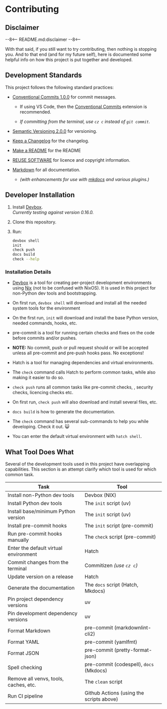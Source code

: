 # Contributing

<!--
    SPDX-FileCopyrightText: 2025-present Krys Lawrence <aquarion.5.krystopher@spamgourmet.org>
    SPDX-License-Identifier: CC-BY-SA-4.0
-->

<!--
    aquarion-docs documentation © 2025-present by Krys Lawrence is licensed under
    Creative Commons Attribution-ShareAlike 4.0 International. To view a copy of this
    license, visit <https://creativecommons.org/licenses/by-sa/4.0/>
-->

## Disclaimer

--8<--
README.md:disclaimer
--8<--

With that said, if you still want to try contributing, then nothing is stopping you.
And to that end (and for my future self), here is documented some helpful info on how
this project is put together and developed.

## Development Standards

This project follows the following standard practices:

- [Conventional Commits 1.0.0](https://www.conventionalcommits.org/en/v1.0.0/) for
  commit messages.

    - If using VS Code, then the
      [Conventional Commits](https://marketplace.visualstudio.com/items?itemName=vivaxy.vscode-conventional-commits)
      extension is recommended.

    - _If committing from the terminal, use `cz c` instead of `git commit`._

- [Semantic Versioning 2.0.0](https://semver.org/spec/v2.0.0.html) for versioning.

- [Keep a Changelog](https://keepachangelog.com/en/1.1.0/) for the changelog.

- [Make a README](https://www.makeareadme.com/) for the README

- [REUSE SOFTWARE](https://reuse.software/) for licence and copyright information.

- [Markdown](https://commonmark.org/) for all documentation.
    - _(with enhancements for use with [mkdocs](https://www.mkdocs.org/) and various
      plugins.)_

## Developer Installation

1. Install [Devbox](https://www.jetify.com/docs/devbox/installing_devbox/). \
   _Currently testing against version 0.16.0._

1. Clone this repository.

1. Run:

   ```sh linenums="1"
   devbox shell
   init
   check push
   docs build
   check --help
   ```

### Installation Details

- [Devbox](https://www.jetify.com/devbox) is a tool for creating per-project development
  environments using [Nix](https://github.com/NixOS/nix) (not to be confused with
  NixOS).  It is used in this project for non-Python dev tools and bootstrapping.

- On first run, `devbox shell` will download and install all the needed system tools
  for the environment

- On the first run, `init` will download and install the base Python version, needed
  commands, hooks, etc.

- pre-commit is a tool for running certain checks and fixes on the code before commits
  and/or pushes.

- **NOTE:** No commit, push or pull request should or will be accepted unless all
  pre-commit and pre-push hooks pass.  No exceptions!

- Hatch is a tool for managing dependencies and virtual environments.

- The `check` command calls Hatch to perform common tasks, while also making it easier
  to do so.

- `check push` runs all common tasks like pre-commit checks, , security checks,
  licencing checks etc.

- On first run, `check push` will also download and install several files, etc.

- `docs build` is how to generate the documentation.

- The `check` command has several sub-commands to help you while developing.  Check it
  out. 😺

- You can enter the default virtual environment with `hatch shell`.

## What Tool Does What

Several of the development tools used in this project have overlapping capabilities.
This section is an attempt clarify which tool is used for which common task.

| Task                                      | Tool                                     |
| ----------------------------------------- | ---------------------------------------- |
| Install non-Python dev tools              | Devbox (NIX)                             |
| Install Python dev tools                  | The `init` script (uv)                   |
| Install base/minimum Python version       | The `init` script (uv)                   |
| Install pre-commit hooks                  | The `init` script (pre-commit)           |
| Run pre-commit hooks manually             | The `check` script (pre-commit)          |
| Enter the default virtual environment     | Hatch                                    |
| Commit changes from the terminal          | Commitizen _(use `cz c`)_                |
| Update version on a release               | Hatch                                    |
| Generate the documentation                | The `docs` script (Hatch, Mkdocs)        |
| Pin project dependency versions           | uv                                       |
| Pin development dependency versions       | uv                                       |
| Format Markdown                           | pre-commit (markdownlint-cli2)           |
| Format YAML                               | pre-commit (yamlfmt)                     |
| Format JSON                               | pre-commit (pretty-format-json)          |
| Spell checking                            | pre-commit (codespell), `docs` (Mkdocs)  |
| Remove all venvs, tools, caches, etc.     | The `clean` script                       |
| Run CI pipeline                           | Github Actions (using the scripts above) |
